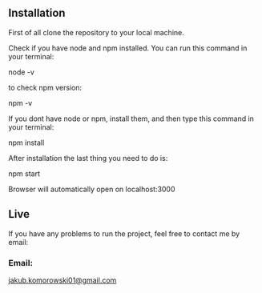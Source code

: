 ## Installation

First of all clone the repository to your local machine.

Check if you have node and npm installed. You can run this command in your terminal:

node -v

to check npm version:

npm -v

If you dont have node or npm, install them, and then type this command in your terminal:

npm install

After installation the last thing you need to do is:

npm start

Browser will automatically open on localhost:3000

## Live

If you have any problems to run the project, feel free to contact me by email:

### Email:

jakub.komorowski01@gmail.com
